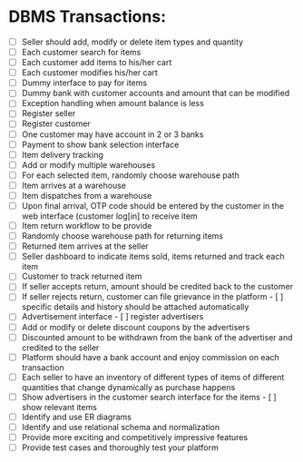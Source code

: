 # **DBMS Transactions:**  

- [ ] Seller should add, modify or delete item types and quantity
- [ ] Each customer search for items
- [ ] Each customer add items to his/her cart
- [ ] Each customer modifies his/her cart
- [ ] Dummy interface to pay for items
- [ ] Dummy bank with customer accounts and amount that can be modified
- [ ] Exception handling when amount balance is less
- [ ] Register seller
- [ ] Register customer
- [ ] One customer may have account in 2 or 3 banks
- [ ] Payment to show bank selection interface
- [ ] Item delivery tracking
- [ ] Add or modify multiple warehouses
- [ ] For each selected item, randomly choose warehouse path
- [ ] Item arrives at a warehouse
- [ ] Item dispatches from a warehouse
- [ ] Upon final arrival, OTP code should be entered by the customer in the web interface (customer log[in] to receive item
- [ ] Item return workflow to be provide
- [ ] Randomly choose warehouse path for returning items
- [ ] Returned item arrives at the seller
- [ ] Seller dashboard to indicate items sold, items returned and track each item
- [ ] Customer to track returned item
- [ ] If seller accepts return, amount should be credited back to the customer
- [ ] If seller rejects return, customer can file grievance in the platform - [ ] specific details and history should be attached automatically
- [ ] Advertisement interface - [ ] register advertisers
- [ ] Add or modify or delete discount coupons by the advertisers
- [ ] Discounted amount to be withdrawn from the bank of the advertiser and credited to the seller
- [ ] Platform should have a bank account and enjoy commission on each transaction
- [ ] Each seller to have an inventory of different types of items of different quantities that change dynamically as purchase happens
- [ ] Show advertisers in the customer search interface for the items - [ ] show relevant items
- [ ] Identify and use ER diagrams
- [ ] Identify and use relational schema and normalization
- [ ] Provide more exciting and competitively impressive features
- [ ] Provide test cases and thoroughly test your platform
